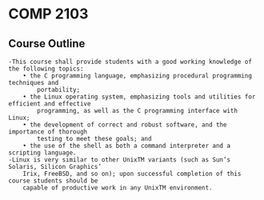 # COMP 2103

## Course Outline
    -This course shall provide students with a good working knowledge of the following topics:
        • the C programming language, emphasizing procedural programming techniques and
            portability;
        • the Linux operating system, emphasizing tools and utilities for efficient and effective
            programming, as well as the C programming interface with Linux;
        • the development of correct and robust software, and the importance of thorough
            testing to meet these goals; and
        • the use of the shell as both a command interpreter and a scripting language.
    -Linux is very similar to other UnixTM variants (such as Sun’s Solaris, Silicon Graphics’
        Irix, FreeBSD, and so on); upon successful completion of this course students should be
        capable of productive work in any UnixTM environment.
